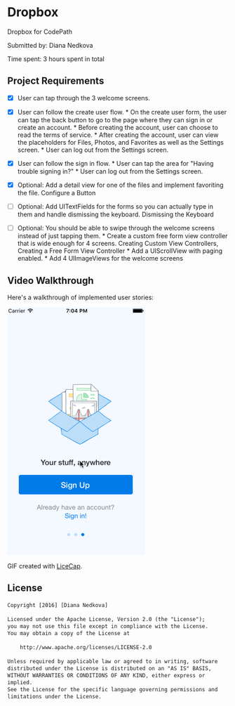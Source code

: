 # Dropbox
Dropbox for CodePath

Submitted by: Diana Nedkova

Time spent: 3 hours spent in total


## Project Requirements
* [x] User can tap through the 3 welcome screens.
* [x] User can follow the create user flow.
      * On the create user form, the user can tap the back button to go to the page where they can sign in or create an account.
      * Before creating the account, user can choose to read the terms of service.
      * After creating the account, user can view the placeholders for Files, Photos, and Favorites as well as the Settings screen.
      * User can log out from the Settings screen.
* [x] User can follow the sign in flow.
      * User can tap the area for "Having trouble signing in?"
      * User can log out from the Settings screen.
* [x] Optional: Add a detail view for one of the files and implement favoriting the file. Configure a Button
* [ ] Optional: Add UITextFields for the forms so you can actually type in them and handle dismissing the keyboard. Dismissing the Keyboard
* [ ] Optional: You should be able to swipe through the welcome screens instead of just tapping them.
      * Create a custom free form view controller that is wide enough for 4 screens. Creating Custom View Controllers, Creating a Free Form View Controller
      * Add a UIScrollView with paging enabled.
      * Add 4 UIImageViews for the welcome screens



## Video Walkthrough 

Here's a walkthrough of implemented user stories:

<img src='/dropbox.gif' title='Video Walkthrough' width='' alt='Video Walkthrough' />

GIF created with [LiceCap](http://www.cockos.com/licecap/).


## License

    Copyright [2016] [Diana Nedkova]

    Licensed under the Apache License, Version 2.0 (the "License");
    you may not use this file except in compliance with the License.
    You may obtain a copy of the License at

        http://www.apache.org/licenses/LICENSE-2.0

    Unless required by applicable law or agreed to in writing, software
    distributed under the License is distributed on an "AS IS" BASIS,
    WITHOUT WARRANTIES OR CONDITIONS OF ANY KIND, either express or implied.
    See the License for the specific language governing permissions and
    limitations under the License.

